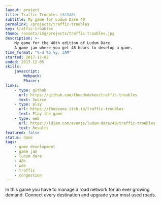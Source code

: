 ```yaml
---
layout: project
title: Traffic Troubles (#LD40)
subtitle: My game for Ludum Dare 40
permalink: /projects/traffic-troubles
key: traffic-troubles
thumb: /assets/img/projects/traffic-troubles.jpg
description: >-
    My game for the 40th edition of Ludum Dare.
    A game jam where you get 48 hours to develop a game.
time_format: "%-d %b %y, 3AM"
started: 2017-12-02
ended: 2017-12-05
skills:
    javascript:
        Webpack:
        Phaser:
links: 
    - type: github
      url: https://github.com/theodedeken/traffic-troubles
      text: Source
    - type: play
      url: https://theozone.itch.io/traffic-troubles
      text: Play the game
    - type: web 
      url: https://ldjam.com/events/ludum-dare/40/traffic-troubles
      text: Results
featured: false
status: done
tags:
    - game development
    - game jam
    - ludum dare
    - 48h
    - web
    - traffic
    - congestion
---
```


In this game you have to manage a road network for an ever growing demand. Connect every destination and upgrade your most used roads.